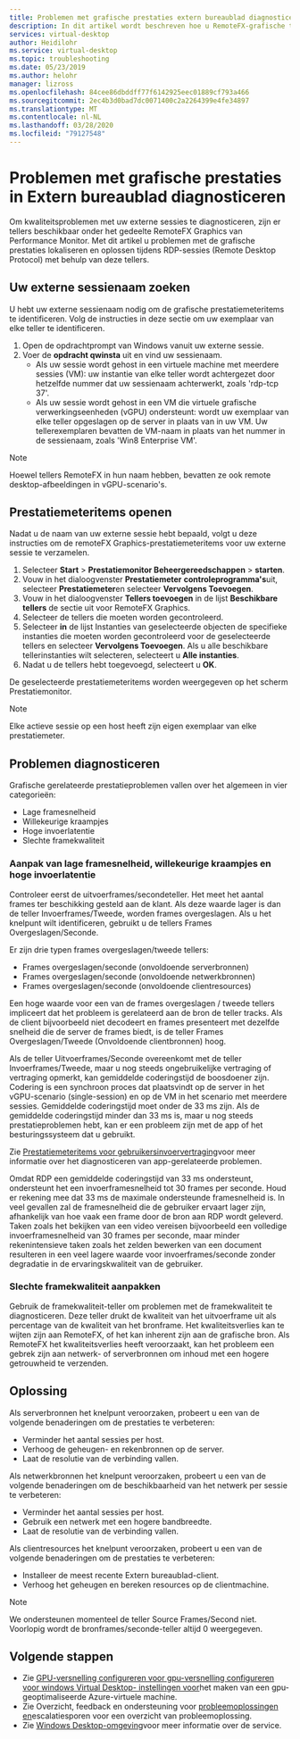 ```yaml
---
title: Problemen met grafische prestaties extern bureaublad diagnosticeren - Azure
description: In dit artikel wordt beschreven hoe u RemoteFX-grafische tellers gebruiken in externe bureaubladprotocolsessies om prestatieproblemen met afbeeldingen in Windows Virtual Desktop te diagnosticeren.
services: virtual-desktop
author: Heidilohr
ms.service: virtual-desktop
ms.topic: troubleshooting
ms.date: 05/23/2019
ms.author: helohr
manager: lizross
ms.openlocfilehash: 84cee86dbddff77f6142925eec01889cf793a466
ms.sourcegitcommit: 2ec4b3d0bad7dc0071400c2a2264399e4fe34897
ms.translationtype: MT
ms.contentlocale: nl-NL
ms.lasthandoff: 03/28/2020
ms.locfileid: "79127548"
---
```

# <a name="diagnose-graphics-performance-issues-in-remote-desktop"></a>Problemen met grafische prestaties in Extern bureaublad diagnosticeren

Om kwaliteitsproblemen met uw externe sessies te diagnosticeren, zijn er tellers beschikbaar onder het gedeelte RemoteFX Graphics van Performance Monitor. Met dit artikel u problemen met de grafische prestaties lokaliseren en oplossen tijdens RDP-sessies (Remote Desktop Protocol) met behulp van deze tellers.

## <a name="find-your-remote-session-name"></a>Uw externe sessienaam zoeken

U hebt uw externe sessienaam nodig om de grafische prestatiemeteritems te identificeren. Volg de instructies in deze sectie om uw exemplaar van elke teller te identificeren.

1. Open de opdrachtprompt van Windows vanuit uw externe sessie.
2. Voer de **opdracht qwinsta** uit en vind uw sessienaam.
    - Als uw sessie wordt gehost in een virtuele machine met meerdere sessies (VM): uw instantie van elke teller wordt achtergezet door hetzelfde nummer dat uw sessienaam achterwerkt, zoals 'rdp-tcp 37'.
    - Als uw sessie wordt gehost in een VM die virtuele grafische verwerkingseenheden (vGPU) ondersteunt: wordt uw exemplaar van elke teller opgeslagen op de server in plaats van in uw VM. Uw tellerexemplaren bevatten de VM-naam in plaats van het nummer in de sessienaam, zoals 'Win8 Enterprise VM'.

>[!NOTE]
> Hoewel tellers RemoteFX in hun naam hebben, bevatten ze ook remote desktop-afbeeldingen in vGPU-scenario's.

## <a name="access-performance-counters"></a>Prestatiemeteritems openen

Nadat u de naam van uw externe sessie hebt bepaald, volgt u deze instructies om de remoteFX Graphics-prestatiemeteritems voor uw externe sessie te verzamelen.

1. Selecteer **Start** > **Prestatiemonitor Beheergereedschappen** > **starten**.
2. Vouw in het dialoogvenster **Prestatiemeter** **controleprogramma's**uit, selecteer **Prestatiemeter**en selecteer **Vervolgens Toevoegen**.
3. Vouw in het dialoogvenster **Tellers toevoegen** in de lijst **Beschikbare tellers** de sectie uit voor RemoteFX Graphics.
4. Selecteer de tellers die moeten worden gecontroleerd.
5. Selecteer **in** de lijst Instanties van geselecteerde objecten de specifieke instanties die moeten worden gecontroleerd voor de geselecteerde tellers en selecteer **Vervolgens Toevoegen**. Als u alle beschikbare tellerinstanties wilt selecteren, selecteert u **Alle instanties**.
6. Nadat u de tellers hebt toegevoegd, selecteert u **OK**.

De geselecteerde prestatiemeteritems worden weergegeven op het scherm Prestatiemonitor.

>[!NOTE]
>Elke actieve sessie op een host heeft zijn eigen exemplaar van elke prestatiemeter.

## <a name="diagnose-issues"></a>Problemen diagnosticeren

Grafische gerelateerde prestatieproblemen vallen over het algemeen in vier categorieën:

- Lage framesnelheid
- Willekeurige kraampjes
- Hoge invoerlatentie
- Slechte framekwaliteit

### <a name="addressing-low-frame-rate-random-stalls-and-high-input-latency"></a>Aanpak van lage framesnelheid, willekeurige kraampjes en hoge invoerlatentie

Controleer eerst de uitvoerframes/secondeteller. Het meet het aantal frames ter beschikking gesteld aan de klant. Als deze waarde lager is dan de teller Invoerframes/Tweede, worden frames overgeslagen. Als u het knelpunt wilt identificeren, gebruikt u de tellers Frames Overgeslagen/Seconde.

Er zijn drie typen frames overgeslagen/tweede tellers:

- Frames overgeslagen/seconde (onvoldoende serverbronnen)
- Frames overgeslagen/seconde (onvoldoende netwerkbronnen)
- Frames overgeslagen/seconde (onvoldoende clientresources)

Een hoge waarde voor een van de frames overgeslagen / tweede tellers impliceert dat het probleem is gerelateerd aan de bron de teller tracks. Als de client bijvoorbeeld niet decodeert en frames presenteert met dezelfde snelheid die de server de frames biedt, is de teller Frames Overgeslagen/Tweede (Onvoldoende clientbronnen) hoog.

Als de teller Uitvoerframes/Seconde overeenkomt met de teller Invoerframes/Tweede, maar u nog steeds ongebruikelijke vertraging of vertraging opmerkt, kan gemiddelde coderingstijd de boosdoener zijn. Codering is een synchroon proces dat plaatsvindt op de server in het vGPU-scenario (single-session) en op de VM in het scenario met meerdere sessies. Gemiddelde coderingstijd moet onder de 33 ms zijn. Als de gemiddelde coderingstijd minder dan 33 ms is, maar u nog steeds prestatieproblemen hebt, kan er een probleem zijn met de app of het besturingssysteem dat u gebruikt.

Zie [Prestatiemeteritems voor gebruikersinvoervertraging](/windows-server/remote/remote-desktop-services/rds-rdsh-performance-counters/)voor meer informatie over het diagnosticeren van app-gerelateerde problemen.

Omdat RDP een gemiddelde coderingstijd van 33 ms ondersteunt, ondersteunt het een invoerframesnelheid tot 30 frames per seconde. Houd er rekening mee dat 33 ms de maximale ondersteunde framesnelheid is. In veel gevallen zal de framesnelheid die de gebruiker ervaart lager zijn, afhankelijk van hoe vaak een frame door de bron aan RDP wordt geleverd. Taken zoals het bekijken van een video vereisen bijvoorbeeld een volledige invoerframesnelheid van 30 frames per seconde, maar minder rekenintensieve taken zoals het zelden bewerken van een document resulteren in een veel lagere waarde voor invoerframes/seconde zonder degradatie in de ervaringskwaliteit van de gebruiker.

### <a name="addressing-poor-frame-quality"></a>Slechte framekwaliteit aanpakken

Gebruik de framekwaliteit-teller om problemen met de framekwaliteit te diagnosticeren. Deze teller drukt de kwaliteit van het uitvoerframe uit als percentage van de kwaliteit van het bronframe. Het kwaliteitsverlies kan te wijten zijn aan RemoteFX, of het kan inherent zijn aan de grafische bron. Als RemoteFX het kwaliteitsverlies heeft veroorzaakt, kan het probleem een gebrek zijn aan netwerk- of serverbronnen om inhoud met een hogere getrouwheid te verzenden.

## <a name="mitigation"></a>Oplossing

Als serverbronnen het knelpunt veroorzaken, probeert u een van de volgende benaderingen om de prestaties te verbeteren:

- Verminder het aantal sessies per host.
- Verhoog de geheugen- en rekenbronnen op de server.
- Laat de resolutie van de verbinding vallen.

Als netwerkbronnen het knelpunt veroorzaken, probeert u een van de volgende benaderingen om de beschikbaarheid van het netwerk per sessie te verbeteren:

- Verminder het aantal sessies per host.
- Gebruik een netwerk met een hogere bandbreedte.
- Laat de resolutie van de verbinding vallen.

Als clientresources het knelpunt veroorzaken, probeert u een van de volgende benaderingen om de prestaties te verbeteren:

- Installeer de meest recente Extern bureaublad-client.
- Verhoog het geheugen en bereken resources op de clientmachine.

> [!NOTE]
> We ondersteunen momenteel de teller Source Frames/Second niet. Voorlopig wordt de bronframes/seconde-teller altijd 0 weergegeven.

## <a name="next-steps"></a>Volgende stappen

- Zie [GPU-versnelling configureren voor gpu-versnelling configureren voor windows Virtual Desktop- instellingen voor](configure-vm-gpu.md)het maken van een gpu-geoptimaliseerde Azure-virtuele machine.
- Zie Overzicht, feedback en ondersteuning voor [probleemoplossingen en](troubleshoot-set-up-overview.md)escalatiesporen voor een overzicht van probleemoplossing.
- Zie [Windows Desktop-omgeving](environment-setup.md)voor meer informatie over de service.
